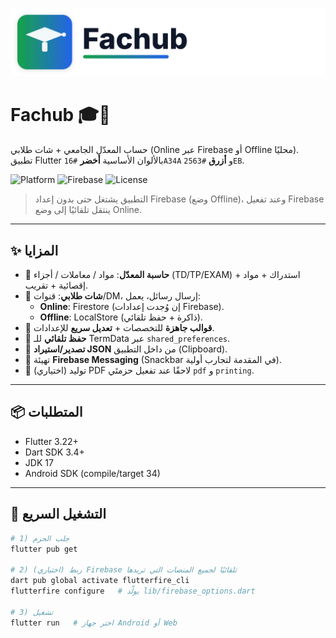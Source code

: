 <p align="center">
  <img src="assets/brand/logo-horizontal.svg" width="720" alt="Fachub Logo"/>
</p>

# Fachub 🎓💬
حساب المعدّل الجامعي + شات طلابي (Online عبر Firebase أو Offline محليًا).  
تطبيق Flutter بالألوان الأساسية **أخضر** `#16A34A` و **أزرق** `#2563EB`.

![Platform](https://img.shields.io/badge/Flutter-3.x-blue)
![Firebase](https://img.shields.io/badge/Firebase-Core%20%7C%20Auth%20%7C%20Firestore%20%7C%20Messaging-ffca28)
![License](https://img.shields.io/badge/License-MIT-green)

> التطبيق يشتغل حتى بدون إعداد Firebase (وضع Offline)، وعند تفعيل Firebase ينتقل تلقائيًا إلى وضع Online.

---

## ✨ المزايا
- 🧮 **حاسبة المعدّل**: مواد / معاملات / أجزاء (TD/TP/EXAM) + استدراك + مواد إقصائية + تقريب.
- 💬 **شات طلابي**: قنوات/DM، إرسال رسائل، يعمل:
    - **Online**: Firestore (إن وُجدت إعدادات Firebase).
    - **Offline**: LocalStore (ذاكرة + حفظ تلقائي).
- 🧩 **قوالب جاهزة** للتخصصات + **تعديل سريع** للإعدادات.
- 💾 **حفظ تلقائي** للـ TermData عبر `shared_preferences`.
- 🔁 **تصدير/استيراد JSON** من داخل التطبيق (Clipboard).
- 🔔 تهيئة **Firebase Messaging** (Snackbar في المقدمة لتجارب أولية).
- 📄 (اختياري) توليد PDF لاحقًا عند تفعيل حزمتَي `pdf` و `printing`.

---

## 📦 المتطلبات
- Flutter 3.22+
- Dart SDK 3.4+
- JDK 17
- Android SDK (compile/target 34)

---

## 🚀 التشغيل السريع
```bash
# 1) جلب الحزم
flutter pub get

# 2) (اختياري) ربط Firebase تلقائيًا لجميع المنصات التي تريدها
dart pub global activate flutterfire_cli
flutterfire configure   # يولّد lib/firebase_options.dart

# 3) تشغيل
flutter run   # اختر جهاز Android أو Web
